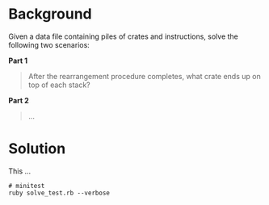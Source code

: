 # Background

Given a data file containing piles of crates and instructions,
solve the following two scenarios:

**Part 1**

> After the rearrangement procedure completes, what crate ends up on top of each stack?

**Part 2**

> ...

# Solution

This ...

```
# minitest
ruby solve_test.rb --verbose
```
